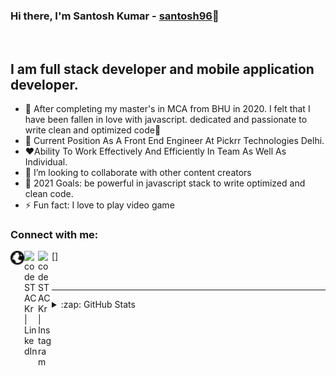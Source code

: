 ### Hi there, I'm Santosh Kumar - [santosh96](http://www.santosh96.host20.uk/)👋

<br>

## I am full stack developer and mobile application developer.

- 🔭 After completing my master's in MCA from BHU in 2020. I felt that I have been fallen in love with javascript. dedicated and passionate to write clean and optimized code🤣
- 🌱 Current Position As A Front End Engineer At Pickrr Technologies Delhi.
- ❤️Ability To Work Effectively And Efficiently In Team As Well As Individual.
- 👯 I’m looking to collaborate with other content creators
- 🥅 2021 Goals: be powerful in javascript stack to write optimized and clean code.
- ⚡ Fun fact: I love to play video game

### Connect with me:

[<img align="left" alt="santosh96" width="22px" src="https://raw.githubusercontent.com/iconic/open-iconic/master/svg/globe.svg" />](http://www.santosh96.host20.uk/)
[<img align="left" alt="codeSTACKr | LinkedIn" width="22px" src="https://cdn.jsdelivr.net/npm/simple-icons@v3/icons/linkedin.svg" />](https://www.linkedin.com/in/santosh-kumar-1a978b16a)
[<img align="left" alt="codeSTACKr | Instagram" width="22px" src="https://cdn.jsdelivr.net/npm/simple-icons@v3/icons/instagram.svg" />]

<br />

---

<details>
  <summary>:zap: GitHub Stats</summary>

  <img align="left" alt="codeSTACKr's GitHub Stats" src="https://github-readme-stats.codestackr.vercel.app/api?username=codeSTACKr&show_icons=true&hide_border=true" />

</details>

